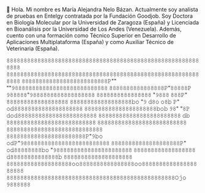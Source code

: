 👋 Hola. Mi nombre es María Alejandra Nelo Bázan. Actualmente soy analista de pruebas en Entelgy contratada por la Fundación Goodjob. Soy Doctora en Biología Molecular por la Universidad de Zaragoza (España) y Licenciada en Bioanálisis por la Universidad de Los Andes (Venezuela). Además, cuento con una formación como Técnico Superior en Desarrollo de Aplicaciones Multiplataforma (España) y como Auxiliar Técnico de Veterinaria (España).

𝟾𝟾𝟾𝟾𝟾𝟾𝟾𝟾𝟾𝟾𝟾𝟾𝟾𝟾𝟾𝟾𝟾𝟾𝟾𝟾𝟾𝟾𝟾𝟾𝟾𝟾𝟾𝟾𝟾𝟾𝟾𝟾𝟾𝟾𝟾𝟾𝟾𝟾𝟾𝟾𝟾𝟾𝟾𝟾𝟾𝟾𝟾𝟾𝟾𝟾𝟾𝟾𝟾𝟾𝟾𝟾𝟾𝟾𝟾𝟾
𝟾𝟾𝟾𝟾𝟾𝟾𝟾𝟾𝟾𝟾𝟾𝟾𝟾𝟾𝟾𝟾𝟾𝟾𝟾𝟾𝟾𝟾𝟾𝟾𝟾𝟾𝟾𝟾𝟾𝟾𝟾𝟾𝟾𝟾𝟾𝟾𝟾𝟾𝟾𝟾𝟾𝟾𝟾𝟾𝟾𝟾𝟾𝟾𝟾𝟾𝟾𝟾𝟾𝟾𝟾𝟾𝟾𝟾𝟾𝟾
𝟾𝟾𝟾𝟾𝟾𝟾𝟾𝟾𝟾𝟾𝟾𝟾𝟾𝟾𝟾𝟾𝟾𝟾𝟾𝟾𝟾𝟾𝟾𝟾𝟾𝙿""  ""𝟿𝟾𝟾𝟾𝟾𝟾𝟾𝟾𝟾𝟾𝟾𝟾𝟾𝟾𝟾𝟾𝟾𝟾𝟾𝟾𝟾𝟾𝟾𝟾𝟾𝟾𝟾𝟾
𝟾𝟾𝟾𝟾𝟾𝟾𝟾𝟾𝟾𝟾𝟾𝟾𝟾𝟾𝟾𝟾𝙿"𝟾𝟾𝟾𝟾𝟾𝙿          𝟿𝟾𝟾𝟾𝟾𝟾"𝟿𝟾𝟾𝟾𝟾𝟾𝟾𝟾𝟾𝟾𝟾𝟾𝟾𝟾𝟾𝟾𝟾𝟾𝟾
𝟾𝟾𝟾𝟾𝟾𝟾𝟾𝟾𝟾𝟾𝟾𝟾𝟾𝟾𝟾𝟾  "𝟿𝟾𝟾𝟾            𝟾𝟾𝟾𝙿"  𝟾𝟾𝟾𝟾𝟾𝟾𝟾𝟾𝟾𝟾𝟾𝟾𝟾𝟾𝟾𝟾𝟾𝟾
𝟾𝟾𝟾𝟾𝟾𝟾𝟾𝟾𝟾𝟾𝟾𝟾𝟾𝟾𝟾𝟾𝟾𝟾𝚋𝚘 "𝟿  𝚍𝟾𝚘  𝚘𝟾𝚋  𝙿" 𝚘𝚍𝟾𝟾𝟾𝟾𝟾𝟾𝟾𝟾𝟾𝟾𝟾𝟾𝟾𝟾𝟾𝟾𝟾𝟾𝟾𝟾
𝟾𝟾𝟾𝟾𝟾𝟾𝟾𝟾𝟾𝟾𝟾𝟾𝟾𝟾𝟾𝟾𝟾𝟾𝟾𝟾𝟾𝚋𝚘𝚋 𝟿𝟾"  "𝟾𝙿 𝚍𝚘𝚍𝟾𝟾𝟾𝟾𝟾𝟾𝟾𝟾𝟾𝟾𝟾𝟾𝟾𝟾𝟾𝟾𝟾𝟾𝟾𝟾𝟾𝟾𝟾
𝟾𝟾𝟾𝟾𝟾𝟾𝟾𝟾𝟾𝟾𝟾𝟾𝟾𝟾𝟾𝟾𝟾𝟾𝟾𝟾𝟾𝟾𝟾𝟾    𝚍𝚋    𝟾𝟾𝟾𝟾𝟾𝟾𝟾𝟾𝟾𝟾𝟾𝟾𝟾𝟾𝟾𝟾𝟾𝟾𝟾𝟾𝟾𝟾𝟾𝟾𝟾𝟾
𝟾𝟾𝟾𝟾𝟾𝟾𝟾𝟾𝟾𝟾𝟾𝟾𝟾𝟾𝟾𝟾𝟾𝟾𝟾𝟾𝟾𝟾𝟾𝟾𝟾𝟾      𝟾𝟾𝟾𝟾𝟾𝟾𝟾𝟾𝟾𝟾𝟾𝟾𝟾𝟾𝟾𝟾𝟾𝟾𝟾𝟾𝟾𝟾𝟾𝟾𝟾𝟾𝟾𝟾
𝟾𝟾𝟾𝟾𝟾𝟾𝟾𝟾𝟾𝟾𝟾𝟾𝟾𝟾𝟾𝟾𝟾𝟾𝟾𝟾𝟾𝟾𝟾𝙿"𝟿𝚋𝚘  𝚘𝚍𝙿"𝟿𝟾𝟾𝟾𝟾𝟾𝟾𝟾𝟾𝟾𝟾𝟾𝟾𝟾𝟾𝟾𝟾𝟾𝟾𝟾𝟾𝟾𝟾𝟾𝟾𝟾
𝟾𝟾𝟾𝟾𝟾𝟾𝟾𝟾𝟾𝟾𝟾𝟾𝟾𝟾𝟾𝟾𝟾𝟾𝟾𝟾𝙿" 𝚘𝚍𝟾𝟾𝟾𝟾𝟾𝟾𝟾𝟾𝚋𝚘 "𝟿𝟾𝟾𝟾𝟾𝟾𝟾𝟾𝟾𝟾𝟾𝟾𝟾𝟾𝟾𝟾𝟾𝟾𝟾𝟾𝟾𝟾𝟾
𝟾𝟾𝟾𝟾𝟾𝟾𝟾𝟾𝟾𝟾𝟾𝟾𝟾𝟾𝟾𝟾𝟾𝟾   𝚍𝟾𝟾𝟾𝟾𝟾𝟾𝟾𝟾𝟾𝟾𝟾𝟾𝟾𝟾𝚋   𝟾𝟾𝟾𝟾𝟾𝟾𝟾𝟾𝟾𝟾𝟾𝟾𝟾𝟾𝟾𝟾𝟾𝟾𝟾𝟾
𝟾𝟾𝟾𝟾𝟾𝟾𝟾𝟾𝟾𝟾𝟾𝟾𝟾𝟾𝟾𝟾𝟾𝟾𝟾𝚘𝚘𝟾𝟾𝟾𝟾𝟾𝟾𝟾𝟾𝟾𝟾𝟾𝟾𝟾𝟾𝟾𝟾𝚘𝚘𝟾𝟾𝟾𝟾𝟾𝟾𝟾𝟾𝟾𝟾𝟾𝟾𝟾𝟾𝟾𝟾𝟾𝟾𝟾𝟾𝟾
𝟾𝟾𝟾𝟾𝟾𝟾𝟾𝟾𝟾𝟾𝟾𝟾𝟾𝟾𝟾𝟾𝟾𝟾𝟾𝟾𝟾𝟾𝟾𝟾𝟾𝟾𝟾𝟾𝟾𝟾𝟾𝟾𝟾𝟾𝟾𝟾𝟾𝟾𝟾𝟾𝟾𝟾𝟾𝟾𝟾𝟾𝟾𝟾𝟾𝙾𝚓𝚘 𝟿𝟾𝟾𝟾𝟾𝟾𝟾
